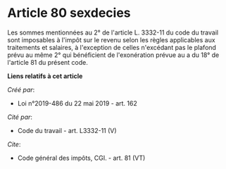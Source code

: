 # Article 80 sexdecies

Les sommes mentionnées au 2° de l'article L. 3332-11 du code du travail sont imposables à l'impôt sur le revenu selon les
règles applicables aux traitements et salaires, à l'exception de celles n'excédant pas le plafond prévu au même 2° qui
bénéficient de l'exonération prévue au a du 18° de l'article 81 du présent code.

**Liens relatifs à cet article**

_Créé par_:

  - Loi n°2019-486 du 22 mai 2019 - art. 162

_Cité par_:

  - Code du travail - art. L3332-11 (V)

_Cite_:

  - Code général des impôts, CGI. - art. 81 (VT)
